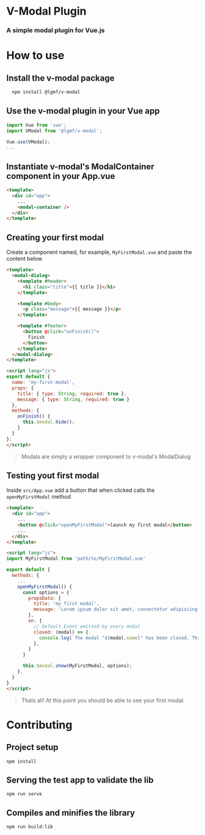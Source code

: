 # V-Modal Plugin

### A simple modal plugin for Vue.js

# How to use

## Install the v-modal package

```sh
  npm install @lgmf/v-modal
```

## Use the v-modal plugin in your Vue app

```js
import Vue from 'vue';
import VModal from '@lgmf/v-modal';

Vue.use(VModal);
...
```

## Instantiate v-modal's ModalContainer component in your App.vue

```html
<template>
  <div id="app">
    ...
    <modal-container />
  </div>
</template>
```

## Creating your first modal

Create a component named, for example, `MyFirstModal.vue` and paste the content below

```html
<template>
  <modal-dialog>
    <template #header>
      <h1 class="title">{{ title }}</h1>
    </template>

    <template #body>
      <p class="message">{{ message }}</p>
    </template>

    <template #footer>
      <button @click="onFinish()">
        Finish
      </button>
    </template>
  </modal-dialog>
</template>

<script lang="js">
export default {
  name: 'my-first-modal',
  props: {
    title: { type: String, required: true },
    message: { type: String, required: true }
  },
  methods: {
    onFinish() {
      this.$modal.hide();
    }
  }
};
</script>
```
> Modals are simply a wrapper component to v-modal's ModalDialog

## Testing yout first modal

Inside `src/App.vue` add a button that when clicked calls the `openMyFirstModal` method

```html
<template>
  <div id="app">
    ...
    <button @click="openMyFirstModal">launch my first modal</button>
    ...
  </div>
</template>

<script lang="js">
import MyFirstModal from 'path/to/MyFirstModal.vue'

export default {
  methods: {
    ...
    openMyFirstModal() {
      const options = {
        propsData: {
          title: 'my first modal',
          message: 'Lorem ipsum dolor sit amet, consectetur adipiscing elit.',
        },
        on: {
          // Default Event emitted by every modal
          closed: (modal) => {
            console.log(`The modal "${modal.name}" has been closed. This event can also be handled by the $modal.$on`);
          },
        }
      }

      this.$modal.show(MyFirstModal, options);
    },
  }
}
</script>
```

> Thats all! At this point you should be able to see your first modal.

# Contributing

## Project setup
```
npm install
```

## Serving the test app to validate the lib
```
npm run serve
```

## Compiles and minifies the library
```
npm run build:lib
```